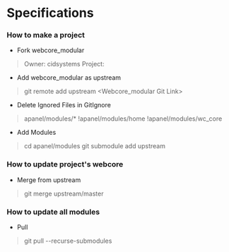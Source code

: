 # Specifications
	
### How to make a project
* Fork webcore_modular
> Owner: cidsystems
> Project: <Create new project>
* Add webcore_modular as upstream
> git remote add upstream <Webcore_modular Git Link>
* Delete Ignored Files in GitIgnore
> apanel/modules/*
> !apanel/modules/home
> !apanel/modules/wc_core
* Add Modules
> cd apanel/modules
> git submodule add upstream <Module Git Link>

### How to update project's webcore
* Merge from upstream
> git merge upstream/master

### How to update all modules
* Pull 
> git pull --recurse-submodules